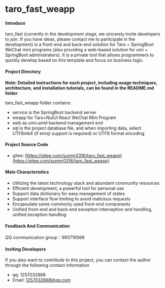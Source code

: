 # taro_fast_weapp

#### Introduce
taro_fast (currently in the development stage, we sincerely invite developers to join. If you have ideas, please contact me to participate in the development) is a front-end and back-end solution for Taro + SpringBoot WeChat mini programs (also providing a web-based solution for umi + SpringBoot administrators). It is a private tool that allows programmers to quickly develop based on this template and focus on business logic.

#### Project Directory
**Note: Detailed instructions for each project, including usage techniques, architecture, and installation tutorials, can be found in the README.md folder**

taro_fast_weapp folder contains:
- service is the SpringBoot backend server
- weapp for Taro+NutUI React WeChat Mini Program
- web as umi+antd backend management end
- sql is the project database file, and when importing data, select UTF8mb4 (if emoji support is required) or UTF8 format encoding

#### Project Source Code
- gitee: [https://gitee.com/sunmr0316/taro_fast_weapp](https://gitee.com/sunmr0316/taro_fast_weapp)

#### Main Characteristics
- Utilizing the latest technology stack and abundant community resources
- Efficient development, a powerful tool for personal use
- Support data dictionary for easy management of states
- Support interface flow limiting to avoid malicious requests
- Encapsulate some commonly used front-end components
- Unified front-end and back-end exception interception and handling, unified exception handling

#### Feedback And Communication
QQ communication group：993719568

#### Inviting Developers
If you also want to contribute to this project, you can contact the author through the following contact information
- qq: 1257032868
- Email: [1257032868@qq.com](1257032868@qq.com)
